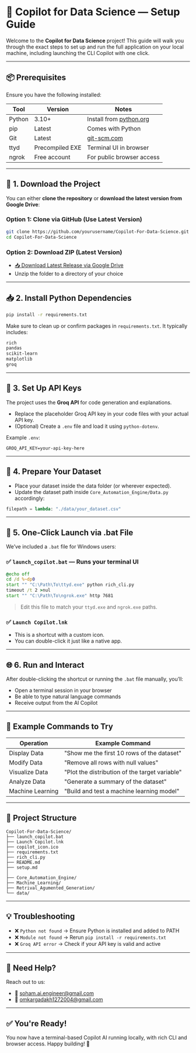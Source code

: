 # 🔧 Copilot for Data Science — Setup Guide

Welcome to the **Copilot for Data Science** project! This guide will walk you through the exact steps to set up and run the full application on your local machine, including launching the CLI Copilot with one click.

---

## 📦 Prerequisites

Ensure you have the following installed:

| Tool   | Version         | Notes                                                        |
| ------ | --------------- | ------------------------------------------------------------ |
| Python | 3.10+           | Install from [python.org](https://www.python.org/downloads/) |
| pip    | Latest          | Comes with Python                                            |
| Git    | Latest          | [git-scm.com](https://git-scm.com/)                          |
| ttyd   | Precompiled EXE | Terminal UI in browser                                       |
| ngrok  | Free account    | For public browser access                                    |

---

## 📁 1. Download the Project

You can either **clone the repository** or **download the latest version from Google Drive**:

### Option 1: Clone via GitHub (Use Latest Version)

```bash
git clone https://github.com/yourusername/Copilot-For-Data-Science.git
cd Copilot-For-Data-Science
```

### Option 2: Download ZIP (Latest Version)

* [📥 Download Latest Release via Google Drive](https://drive.google.com/drive/folders/1vv7lUjC58Y1mVB3sDPybx_-4BFwVs-3F?usp=sharing)
* Unzip the folder to a directory of your choice

---

## 📥 2. Install Python Dependencies

```bash
pip install -r requirements.txt
```

Make sure to clean up or confirm packages in `requirements.txt`. It typically includes:

```txt
rich
pandas
scikit-learn
matplotlib
groq
```

---

## 🔐 3. Set Up API Keys

The project uses the **Groq API** for code generation and explanations.

* Replace the placeholder Groq API key in your code files with your actual API key.
* (Optional) Create a `.env` file and load it using `python-dotenv`.

Example `.env`:

```env
GROQ_API_KEY=your-api-key-here
```

---

## 🧾 4. Prepare Your Dataset

* Place your dataset inside the data folder (or wherever expected).
* Update the dataset path inside `Core_Automation_Engine/Data.py` accordingly:

```python
filepath = lambda: "./data/your_dataset.csv"
```

---

## 🚀 5. One-Click Launch via .bat File

We’ve included a `.bat` file for Windows users:

### ✅ `launch_copilot.bat` — Runs your terminal UI

```bat
@echo off
cd /d %~dp0
start "" "C:\Path\To\ttyd.exe" python rich_cli.py
timeout /t 2 >nul
start "" "C:\Path\To\ngrok.exe" http 7681
```

> Edit this file to match your `ttyd.exe` and `ngrok.exe` paths.

### ✅ `Launch Copilot.lnk`

* This is a shortcut with a custom icon.
* You can double-click it just like a native app.

---

## 🌐 6. Run and Interact

After double-clicking the shortcut or running the `.bat` file manually, you’ll:

* Open a terminal session in your browser
* Be able to type natural language commands
* Receive output from the AI Copilot

---

## 💬 Example Commands to Try

| Operation        | Example Command                                |
| ---------------- | ---------------------------------------------- |
| Display Data     | "Show me the first 10 rows of the dataset"     |
| Modify Data      | "Remove all rows with null values"             |
| Visualize Data   | "Plot the distribution of the target variable" |
| Analyze Data     | "Generate a summary of the dataset"            |
| Machine Learning | "Build and test a machine learning model"      |

---

## 📁 Project Structure

```
Copilot-For-Data-Science/
├── launch_copilot.bat
├── Launch Copilot.lnk
├── copilot_icon.ico
├── requirements.txt
├── rich_cli.py
├── README.md
├── setup.md
│
├── Core_Automation_Engine/
├── Machine_Learning/
├── Retrival_Agumented_Generation/
└── data/
```

---

## 💡 Troubleshooting

* ❌ `Python not found` → Ensure Python is installed and added to PATH
* ❌ `Module not found` → Rerun `pip install -r requirements.txt`
* ❌ `Groq API error` → Check if your API key is valid and active

---

## 🙋 Need Help?

Reach out to us:

* 📧 [soham.ai.engineer@gmail.com](mailto:soham.ai.engineer@gmail.com)
* 📧 [omkargadakh1272004@gmail.com](mailto:omkargadakh1272004@gmail.com)

---

## ✅ You're Ready!

You now have a terminal-based Copilot AI running locally, with rich CLI and browser access. Happy building! 🚀
